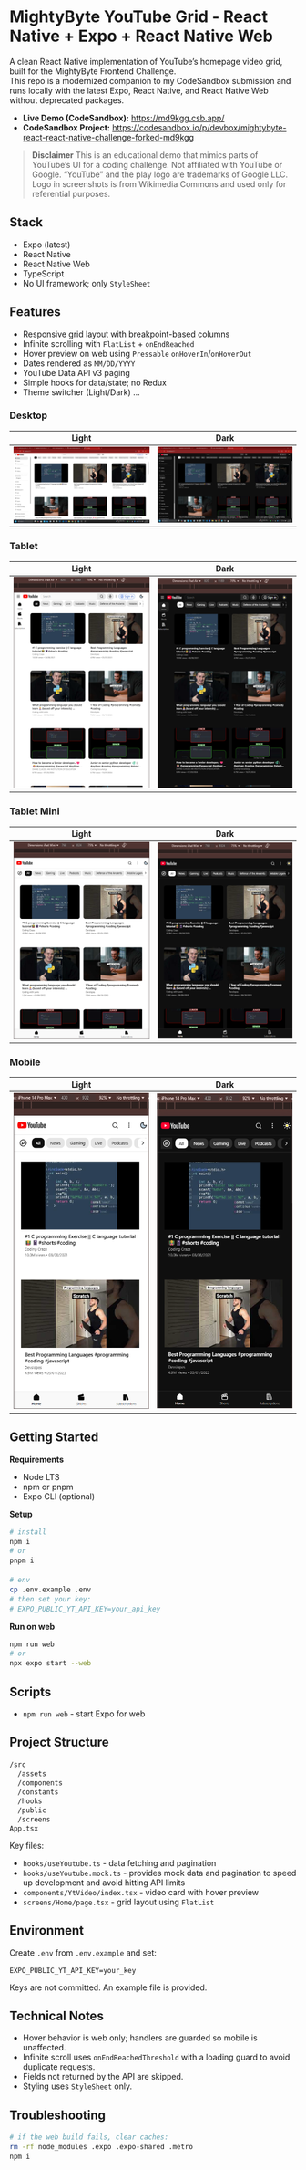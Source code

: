 # MightyByte YouTube Grid - React Native + Expo + React Native Web

A clean React Native implementation of YouTube’s homepage video grid, built for the MightyByte Frontend Challenge.  
This repo is a modernized companion to my CodeSandbox submission and runs locally with the latest Expo, React Native, and React Native Web without deprecated packages.

- **Live Demo (CodeSandbox):** https://md9kgg.csb.app/
- **CodeSandbox Project:** https://codesandbox.io/p/devbox/mightybyte-react-react-native-challenge-forked-md9kgg

> **Disclaimer**
> This is an educational demo that mimics parts of YouTube’s UI for a coding challenge.
> Not affiliated with YouTube or Google. “YouTube” and the play logo are trademarks of Google LLC.
> Logo in screenshots is from Wikimedia Commons and used only for referential purposes.

## Stack

- Expo (latest)
- React Native
- React Native Web
- TypeScript
- No UI framework; only `StyleSheet`

## Features

- Responsive grid layout with breakpoint-based columns
- Infinite scrolling with `FlatList` + `onEndReached`
- Hover preview on web using `Pressable` `onHoverIn`/`onHoverOut`
- Dates rendered as `MM/DD/YYYY`
- YouTube Data API v3 paging
- Simple hooks for data/state; no Redux
- Theme switcher (Light/Dark) ...

### Desktop

| Light                                        | Dark                                       |
| -------------------------------------------- | ------------------------------------------ |
| ![Desktop Light](./public/desktop-light.png) | ![Desktop Dark](./public/desktop-dark.png) |

### Tablet

| Light                                      | Dark                                     |
| ------------------------------------------ | ---------------------------------------- |
| ![Tablet Light](./public/tablet-light.png) | ![Tablet Dark](./public/tablet-dark.png) |

### Tablet Mini

| Light                                                | Dark                                               |
| ---------------------------------------------------- | -------------------------------------------------- |
| ![Tablet Mini Light](./public/tablet-mini-light.png) | ![Tablet Mini Dark](./public/tablet-mini-dark.png) |

### Mobile

| Light                                      | Dark                                     |
| ------------------------------------------ | ---------------------------------------- |
| ![Mobile Light](./public/mobile-light.png) | ![Mobile Dark](./public/mobile-dark.png) |

## Getting Started

**Requirements**

- Node LTS
- npm or pnpm
- Expo CLI (optional)

**Setup**

```bash
# install
npm i
# or
pnpm i

# env
cp .env.example .env
# then set your key:
# EXPO_PUBLIC_YT_API_KEY=your_api_key
```

**Run on web**

```bash
npm run web
# or
npx expo start --web
```

## Scripts

- `npm run web` - start Expo for web

## Project Structure

```
/src
  /assets
  /components
  /constants
  /hooks
  /public
  /screens
App.tsx
```

Key files:

- `hooks/useYoutube.ts` - data fetching and pagination
- `hooks/useYoutube.mock.ts` - provides mock data and pagination to speed up development and avoid hitting API limits
- `components/YtVideo/index.tsx` - video card with hover preview
- `screens/Home/page.tsx` - grid layout using `FlatList`

## Environment

Create `.env` from `.env.example` and set:

```
EXPO_PUBLIC_YT_API_KEY=your_key
```

Keys are not committed. An example file is provided.

## Technical Notes

- Hover behavior is web only; handlers are guarded so mobile is unaffected.
- Infinite scroll uses `onEndReachedThreshold` with a loading guard to avoid duplicate requests.
- Fields not returned by the API are skipped.
- Styling uses `StyleSheet` only.

## Troubleshooting

```bash
# if the web build fails, clear caches:
rm -rf node_modules .expo .expo-shared .metro
npm i
```
